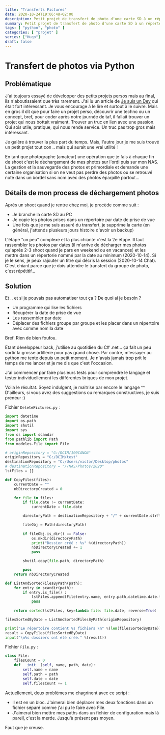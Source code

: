```yaml
---
title: "Transferts Pictures"
date: 2020-10-24T19:06:48+02:00
description: Petit projet de transfert de photo d'une carte SD à un répertoire spécifique avec trie par dates
summary: Petit projet de transfert de photo d'une carte SD à un répertoire spécifique avec trie par dates
tags: [ "python", "photo" ]
categories: [ "projet" ]
series: ["Hugo"]
draft: false
---
```


# Transfert de photos via Python


## Problématique

J'ai toujours essayé de développer des petits projets persos mais au final, ils n'aboutissaient que très rarement. J'ai lu un article de [Je suis un Dev](https://www.jesuisundev.com/projet-perso/) qui était fort intéressant. 
Je vous encourage à le lire et surtout à le suivre. Mais en gros il dit que pour faire un projet perso, découvrir une techno ou un concept, bref, pour coder après notre journée de taf, il fallait trouver un projet qui nous bottait vraiment. Trouver un truc en lien avec une passion. Qui sois utile, pratique, qui nous rende service. Un truc pas trop gros mais intéressant.

Je galère à trouver la plus part du temps. Mais, l'autre jour je me suis trouvé un petit projet tout con .. mais qui aurait une vrai utilité !

En tant que photographe (amateur) une opération que je fais à chaque fin de shoot c'est le déchargement de mes photos sur l'ordi puis sur mon NAS. La gestion et la sauvegarde des photos et primordiale et demande une certaine organisation si on ne veut pas perdre des photos ou se retrouvé noté dans un bordel sans nom avec des photos éparpillé partout...

## Détails de mon process de déchargement photos

Après un shoot quand je rentre chez moi, je procède comme suit : 
- Je branche la carte SD au PC
- Je copie les photos prises dans un répertoire par date de prise de vue
- Une fois que je me suis assuré du transfert, je supprime la carte (en général, j'attends plusieurs jours histoire d'avoir un backup)

L'étape "un peu" complexe et la plus chiante c'est la 2e étape. Il faut rassembler les photos par dates (il m'arrive de décharger mes photos qu'après 2-3 shoot quand je pars en weekend ou en vacances) et les mettre dans un répertorie nommé par la date au minimum (2020-10-14). Si je le sens, je peux rajouter un titre qui décris la session (2020-10-14 Chat).
C'est chiant parce que je dois attendre le transfert du groupe de photo, c'est répétitif...

## Solution

Et .. et si je pouvais pas automatiser tout ça ? De quoi ai je besoin ? 

- Un programme qui lise les fichiers
- Récupérer la date de prise de vue
- Les rassembler par date
- Déplacer des fichiers groupe par groupe et les placer dans un répertoire avec comme nom la date

Bref. Rien de bien foufou.

Etant développeur back, j'utilise au quotidien du C# .net... ça fait un peu sortir la grosse artillerie pour pas grand chose. Par contre, m'essayer au python me tente depuis un petit moment. Je n'avais jamais trop prit le temps de me lancer et je me dis que c'est l'occasion.

J'ai commencer par faire plusieurs tests pour comprendre le langage et tester individuellement les différentes briques de mon projet.

Voila le résultat. Soyez indulgent, je maitrise par encore le langage ^^ D'ailleurs, si vous avez des suggestions ou remarques constructives, je suis preneur :)

Fichier `DeletePictures.py` :
```python
import datetime
import os.path
import shutil
import sys
from os import scandir
from pathlib import Path
from modeles.File import File

# originRepository = "G:/DCIM/100CANON"
originRepository = "G:/DCIM/test"
destinationRepository = "C:/Users/victor/Desktop/photos"
# destinationRepository = "//NAS/Photos/2020"
lstFiles = []

def CopyFiles(files):
    currentDate = ""
    nbDirectoryCreated = 0

    for file in files:
        if file.date != currentDate:
            currentDate = file.date

        directoryPath = destinationRepository + "/" + currentDate.strftime("%Y-%m-%d")

        fileObj = Path(directoryPath)
        
        if fileObj.is_dir() == False:
            os.mkdir(directoryPath)
            print("Dossier créé : %s" %(directoryPath)) 
            nbDirectoryCreated += 1
            pass

        shutil.copy(file.path, directoryPath)

        pass
    return nbDirectoryCreated

def ListAndSortedFilesByPath(path):
    for entry in scandir(path):
        if entry.is_file() :
            lstFiles.append(File(entry.name, entry.path,datetime.date.fromtimestamp(os.path.getmtime(entry.path))))
            pass
    
    return sorted(lstFiles, key=lambda file: file.date, reverse=True)

filesSortedByDate = ListAndSortedFilesByPath(originRepository)

print("Le répertoire contient %s fichiers \n" %(len(filesSortedByDate)))
result = CopyFiles(filesSortedByDate)
input("\n%s dossiers ont été créé." %(result))
```

Fichier `File.py` :
```python
class File:
    filesCount = 0
    def __init__(self, name, path, date):
        self.name = name
        self.path = path
        self.date = date
        self.filesCount += 1
```

Actuellement, deux problèmes me chagrinent avec ce script :
- Il est en un bloc. J'aimerai bien déplacer mes deux fonctions dans un fichier séparé comme j'ai pu le faire avec File.
- J'aimerai bien mettre mes paths dans un fichier de configuration mais là pareil, c'est la merde. Jusqu'à présent pas moyen.

Faut que je creuse.